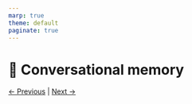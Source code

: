 ```yaml
---
marp: true
theme: default
paginate: true
---
```


# 🧠 Conversational memory

<!-- TODO: 
Explain + Assistant Message 
Speak about the various kind of messages (system, user, assistant)
-->

[← Previous](../0-bot-draft/000-personality-and-soul.md) | [Next →](../2-more-context-instructions/002-system-instructions.md)
